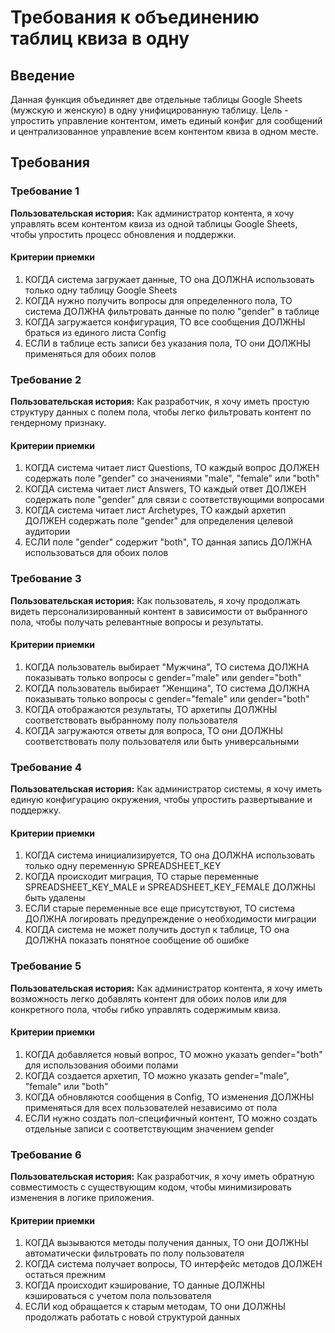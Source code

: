 # Требования к объединению таблиц квиза в одну

## Введение

Данная функция объединяет две отдельные таблицы Google Sheets (мужскую и женскую) в одну унифицированную таблицу. Цель - упростить управление контентом, иметь единый конфиг для сообщений и централизованное управление всем контентом квиза в одном месте.

## Требования

### Требование 1

**Пользовательская история:** Как администратор контента, я хочу управлять всем контентом квиза из одной таблицы Google Sheets, чтобы упростить процесс обновления и поддержки.

#### Критерии приемки

1. КОГДА система загружает данные, ТО она ДОЛЖНА использовать только одну таблицу Google Sheets
2. КОГДА нужно получить вопросы для определенного пола, ТО система ДОЛЖНА фильтровать данные по полю "gender" в таблице
3. КОГДА загружается конфигурация, ТО все сообщения ДОЛЖНЫ браться из единого листа Config
4. ЕСЛИ в таблице есть записи без указания пола, ТО они ДОЛЖНЫ применяться для обоих полов

### Требование 2

**Пользовательская история:** Как разработчик, я хочу иметь простую структуру данных с полем пола, чтобы легко фильтровать контент по гендерному признаку.

#### Критерии приемки

1. КОГДА система читает лист Questions, ТО каждый вопрос ДОЛЖЕН содержать поле "gender" со значениями "male", "female" или "both"
2. КОГДА система читает лист Answers, ТО каждый ответ ДОЛЖЕН содержать поле "gender" для связи с соответствующими вопросами
3. КОГДА система читает лист Archetypes, ТО каждый архетип ДОЛЖЕН содержать поле "gender" для определения целевой аудитории
4. ЕСЛИ поле "gender" содержит "both", ТО данная запись ДОЛЖНА использоваться для обоих полов

### Требование 3

**Пользовательская история:** Как пользователь, я хочу продолжать видеть персонализированный контент в зависимости от выбранного пола, чтобы получать релевантные вопросы и результаты.

#### Критерии приемки

1. КОГДА пользователь выбирает "Мужчина", ТО система ДОЛЖНА показывать только вопросы с gender="male" или gender="both"
2. КОГДА пользователь выбирает "Женщина", ТО система ДОЛЖНА показывать только вопросы с gender="female" или gender="both"
3. КОГДА отображаются результаты, ТО архетипы ДОЛЖНЫ соответствовать выбранному полу пользователя
4. КОГДА загружаются ответы для вопроса, ТО они ДОЛЖНЫ соответствовать полу пользователя или быть универсальными

### Требование 4

**Пользовательская история:** Как администратор системы, я хочу иметь единую конфигурацию окружения, чтобы упростить развертывание и поддержку.

#### Критерии приемки

1. КОГДА система инициализируется, ТО она ДОЛЖНА использовать только одну переменную SPREADSHEET_KEY
2. КОГДА происходит миграция, ТО старые переменные SPREADSHEET_KEY_MALE и SPREADSHEET_KEY_FEMALE ДОЛЖНЫ быть удалены
3. ЕСЛИ старые переменные все еще присутствуют, ТО система ДОЛЖНА логировать предупреждение о необходимости миграции
4. КОГДА система не может получить доступ к таблице, ТО она ДОЛЖНА показать понятное сообщение об ошибке

### Требование 5

**Пользовательская история:** Как администратор контента, я хочу иметь возможность легко добавлять контент для обоих полов или для конкретного пола, чтобы гибко управлять содержимым квиза.

#### Критерии приемки

1. КОГДА добавляется новый вопрос, ТО можно указать gender="both" для использования обоими полами
2. КОГДА создается архетип, ТО можно указать gender="male", "female" или "both"
3. КОГДА обновляются сообщения в Config, ТО изменения ДОЛЖНЫ применяться для всех пользователей независимо от пола
4. ЕСЛИ нужно создать пол-специфичный контент, ТО можно создать отдельные записи с соответствующим значением gender

### Требование 6

**Пользовательская история:** Как разработчик, я хочу иметь обратную совместимость с существующим кодом, чтобы минимизировать изменения в логике приложения.

#### Критерии приемки

1. КОГДА вызываются методы получения данных, ТО они ДОЛЖНЫ автоматически фильтровать по полу пользователя
2. КОГДА система получает вопросы, ТО интерфейс методов ДОЛЖЕН остаться прежним
3. КОГДА происходит кэширование, ТО данные ДОЛЖНЫ кэшироваться с учетом пола пользователя
4. ЕСЛИ код обращается к старым методам, ТО они ДОЛЖНЫ продолжать работать с новой структурой данных